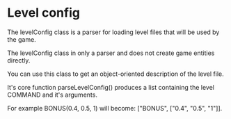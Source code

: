 # Level config

The levelConfig class is a parser for loading level files that will be used by the game.

The levelConfig class in only a parser and does not create game entities directly.

You can use this class to get an object-oriented description of the level file.

It's core function parseLevelConfig() produces a list containing the level COMMAND and it's arguments.

For example BONUS(0.4, 0.5, 1) will become: ["BONUS", ["0.4", "0.5", "1"]].